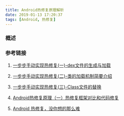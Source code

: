 ```yaml
---
title: Android热修复原理解析
date: 2019-01-13 17:20:37
tags: [Android, 热修复]
---
```


### 概述

>

<!--more-->





### 参考链接

1. [一步步手动实现热修复(一)-dex文件的生成与加载](https://blog.csdn.net/sahadev_/article/details/53318251)
2. [一步步手动实现热修复(二)-类的加载机制简要介绍](https://blog.csdn.net/sahadev_/article/details/53334911)
3. [一步步手动实现热修复(三)-Class文件的替换](https://blog.csdn.net/sahadev_/article/details/53363052)

4. [Android热修复原理（一）热修复框架对比和代码修复](https://blog.csdn.net/itachi85/article/details/79522200)

5. [Android 热修复，没你想的那么难](https://kymjs.com/code/2016/05/08/01/)

